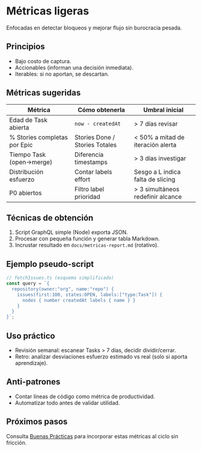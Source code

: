 # Métricas ligeras

Enfocadas en detectar bloqueos y mejorar flujo sin burocracia pesada.

## Principios
 
- Bajo costo de captura.
- Accionables (informan una decisión inmediata).
- Iterables: si no aportan, se descartan.

## Métricas sugeridas
 
| Métrica | Cómo obtenerla | Umbral inicial |
|---------|-----------------|----------------|
| Edad de Task abierta | `now - createdAt` | > 7 días revisar |
| % Stories completas por Epic | Stories Done / Stories Totales | < 50% a mitad de iteración alerta |
| Tiempo Task (open→merge) | Diferencia timestamps | > 3 días investigar |
| Distribución esfuerzo | Contar labels effort | Sesgo a L indica falta de slicing |
| P0 abiertos | Filtro label prioridad | > 3 simultáneos redefinir alcance |

## Técnicas de obtención
 
1. Script GraphQL simple (Node) exporta JSON.
2. Procesar con pequeña función y generar tabla Markdown.
3. Incrustar resultado en `docs/metricas-report.md` (rotativo).

## Ejemplo pseudo-script
 
```ts
// fetchIssues.ts (esquema simplificado)
const query = `{
  repository(owner:"org", name:"repo") {
    issues(first:100, states:OPEN, labels:["type:Task"]) {
      nodes { number createdAt labels { name } }
    }
  }
}`;
```

## Uso práctico
 
- Revisión semanal: escanear Tasks > 7 días, decidir dividir/cerrar.
- Retro: analizar desviaciones esfuerzo estimado vs real (solo si aporta aprendizaje).

## Anti-patrones
 
- Contar líneas de código como métrica de productividad.
- Automatizar todo antes de validar utilidad.

## Próximos pasos
 
Consulta [Buenas Prácticas](./buenas-practicas) para incorporar estas métricas al ciclo sin fricción.
